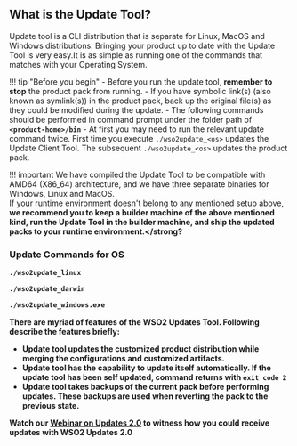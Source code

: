 ## What is the Update Tool?

Update tool is a CLI distribution that is separate for Linux, MacOS and Windows distributions. Bringing your product up to date 
with the Update Tool is very easy.It is as simple as running one of the commands that matches with your Operating System.

!!! tip "Before you begin"
    -   Before you run the update tool, **remember to stop** the product pack from running.
    -   If you have symbolic link(s) (also known as symlink(s)) in the product pack, back up the original file(s) as they could be modified during the update.
    -   The following commands should be performed in command prompt under the folder path of <strong>`<product-home>/bin`</strong>
    -   At first you may need to run the relevant update command twice. First time you execute `./wso2update_<os>` updates the Update Client Tool. The subsequent `./wso2update_<os>` updates the product pack. 

!!! important
    We have compiled the Update Tool to be compatible with AMD64 (X86_64) architecture, and we have three separate binaries for Windows, Linux and MacOS.<br>
    If your runtime environment doesn't belong to any mentioned setup above, <strong>we recommend you to keep a builder machine of the above mentioned kind, run the Update Tool in the builder machine, and ship the updated packs to your runtime environment.</strong?


### Update Commands for OS

```bash tab='On Linux'
./wso2update_linux 
```

```bash tab='On Mac'
./wso2update_darwin
```

```bash tab='On Windows'
./wso2update_windows.exe
```

There are myriad of features of the WSO2 Updates Tool. Following describe the features briefly: 

- Update tool updates the customized product distribution while merging the configurations and customized artifacts. 
- Update tool has the capability to update itself automatically. If the update tool has been self updated, command 
returns with `exit code 2`
- Update tool takes backups of the current pack before performing updates. These backups are used when reverting the 
pack to the previous state.

Watch our [Webinar on Updates 2.0](https://youtu.be/Z2XeRhzkdpI?t=1050) to witness how you could receive updates with WSO2 Updates 2.0
